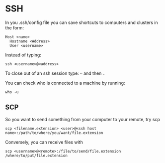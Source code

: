 # SSH
In you .ssh/config file you can save shortcuts to computers and
clusters in the form:

```
Host <name>
  Hostname <Address>
  User <username>
```

Instead of typing:

```
ssh <username>@<address>
```

To close out of an ssh session type: `~` and then `.`

You can check who is connected to a machine by running:

```
who -u
```

## SCP

So you want to send something from your computer to your remote, try scp

```
scp <filename.extension> <user>@<ssh host name>:/path/to/where/you/want/file.extension
```

Conversely, you can receive files with

```
scp <username>@<remote>:/file/to/send/file.extension /where/to/put/file.extension
```